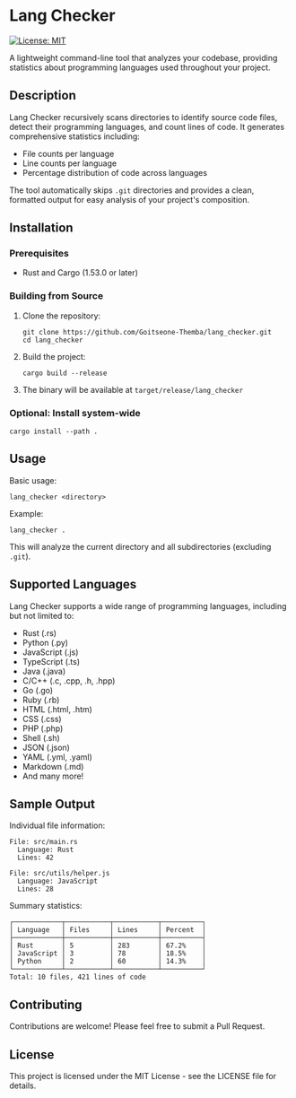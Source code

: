 # Lang Checker

[![License: MIT](https://img.shields.io/badge/License-MIT-yellow.svg)](https://opensource.org/licenses/MIT)

A lightweight command-line tool that analyzes your codebase, providing statistics about programming languages used throughout your project.

## Description

Lang Checker recursively scans directories to identify source code files, detect their programming languages, and count lines of code. It generates comprehensive statistics including:

- File counts per language
- Line counts per language  
- Percentage distribution of code across languages

The tool automatically skips `.git` directories and provides a clean, formatted output for easy analysis of your project's composition.

## Installation

### Prerequisites

- Rust and Cargo (1.53.0 or later)

### Building from Source

1. Clone the repository:
   ```
   git clone https://github.com/Goitseone-Themba/lang_checker.git
   cd lang_checker
   ```

2. Build the project:
   ```
   cargo build --release
   ```

3. The binary will be available at `target/release/lang_checker`

### Optional: Install system-wide

```
cargo install --path .
```

## Usage

Basic usage:
```
lang_checker <directory>
```

Example:
```
lang_checker .
```

This will analyze the current directory and all subdirectories (excluding `.git`).

## Supported Languages

Lang Checker supports a wide range of programming languages, including but not limited to:

- Rust (.rs)
- Python (.py)
- JavaScript (.js)
- TypeScript (.ts)
- Java (.java)
- C/C++ (.c, .cpp, .h, .hpp)
- Go (.go)
- Ruby (.rb)
- HTML (.html, .htm)
- CSS (.css)
- PHP (.php)
- Shell (.sh)
- JSON (.json)
- YAML (.yml, .yaml)
- Markdown (.md)
- And many more!

## Sample Output

Individual file information:
```
File: src/main.rs
  Language: Rust
  Lines: 42

File: src/utils/helper.js
  Language: JavaScript
  Lines: 28
```

Summary statistics:
```
┌────────────┬───────────┬───────────┬──────────┐
│ Language   │ Files     │ Lines     │ Percent  │
├────────────┼───────────┼───────────┼──────────┤
│ Rust       │ 5         │ 283       │ 67.2%    │
│ JavaScript │ 3         │ 78        │ 18.5%    │
│ Python     │ 2         │ 60        │ 14.3%    │
└────────────┴───────────┴───────────┴──────────┘
Total: 10 files, 421 lines of code
```

## Contributing

Contributions are welcome! Please feel free to submit a Pull Request.

## License

This project is licensed under the MIT License - see the LICENSE file for details.

